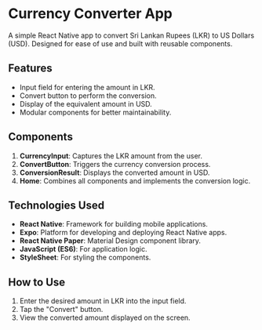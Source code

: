# Currency Converter App  

A simple React Native app to convert Sri Lankan Rupees (LKR) to US Dollars (USD). Designed for ease of use and built with reusable components.  

## Features  
- Input field for entering the amount in LKR.  
- Convert button to perform the conversion.  
- Display of the equivalent amount in USD.  
- Modular components for better maintainability.  

## Components  
1. **CurrencyInput**: Captures the LKR amount from the user.  
2. **ConvertButton**: Triggers the currency conversion process.  
3. **ConversionResult**: Displays the converted amount in USD.  
4. **Home**: Combines all components and implements the conversion logic.  

## Technologies Used  
- **React Native**: Framework for building mobile applications.  
- **Expo**: Platform for developing and deploying React Native apps.  
- **React Native Paper**: Material Design component library.  
- **JavaScript (ES6)**: For application logic.  
- **StyleSheet**: For styling the components.  

## How to Use  
1. Enter the desired amount in LKR into the input field.  
2. Tap the "Convert" button.  
3. View the converted amount displayed on the screen.  

